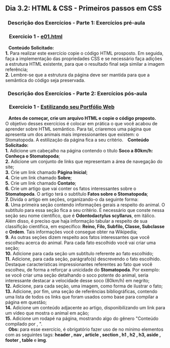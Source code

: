 ## Dia 3.2: HTML & CSS - Primeiros passos em CSS

### &nbsp; Descrição dos Exercícios - Parte 1: Exercícios pré-aula


  ### &nbsp;&nbsp; Exercicio 1 - [e01.html](https://github.com/thosijulio/trybe-exercises/blob/exercises/3.2/1.INTRODUCAO/BLOCO_03/DIA_02/e01.html)
  <b>&nbsp;&nbsp;&nbsp;Conteúdo Solicitado:</b> <br> 
**1.** Para realizar este exercício copie o código HTML prosposto. Em seguida, faça a implementação das propriedades CSS e se necessário faça adições a estrutura HTML existente, para que o resultado final seja similar a imagem referência;<br>
**2.** Lembre-se que a estrutura da página deve ser mantida para que a semântica do código seja preservada.<br>


  ### &nbsp; Descrição dos Exercícios - Parte 2: Exercícios pós-aula

  ### &nbsp;&nbsp; Exercicio 1 - [Estilizando seu Portfólio Web](https://github.com/thosijulio/thosijulio.github.io/blob/main/index.html)
  <b>&nbsp;&nbsp;&nbsp;Antes de começar, crie um arquivo HTML e copie o código proposto.</b> <br>
  O objetivo desses exercícios é colocar em prática o que você acabou de aprender sobre HTML semântico.
  Para tal, criaremos uma página que apresenta um dos animais mais impressionantes que existem: o Stomatopoda. A estilização da página fica a seu critério.
  <b>&nbsp;&nbsp;&nbsp;Conteúdo Solicitado:</b> <br> 
  **1.** Adicione um cabeçalho na página contendo o título <b>Soco a 80km/h: Conheça o Stomatopoda</b>;<br>
  **2.** Adicione um conjunto de links que representam a área de navegação do site;<br>
  **3.** Crie um link chamado <b>Página Inicial</b>;<br>
  **4.** Crie um link chamado <b>Sobre</b>;<br>
  **5.** Crie um link chamado <b>Contato</b>;<br>
  **6.** Crie um artigo que vai conter os fatos interessantes sobre o <b>Stomatopoda</b>. O artigo terá o subtítulo <b>Fatos sobre o Stomatopoda</b>;<br>
  **7.** Divida o artigo em seções, organizando-o da seguinte forma:<br>
  **8.** Uma primeira seção contendo informações gerais a respeito do animal. O subtítulo para essa seção fica a seu critério. É necessário que conste nessa seção seu nome científico, que é <b>Odontodactylus scyllarus</b>, em itálico. Além disso, é preciso que haja informação tabular a respeito de sua classifição científica, em específico:<b> Reino, Filo, Subfilo, Classe, Subclasse </b>e <b>Ordem</b>. Tais informações você consegue obter na Wikipedia;<br>
  **9.** As outras seções dizem respeito aos fatos interessantes que você escolheu acerca do animal. Para cada fato escolhido você vai criar uma seção;<br>
  **10.** Adicione para cada seção um subtítulo referente ao fato escolhido;<br>
  **11.** Adicione, para cada seção, parágrafo(s) descrevendo o fato escolhido. Destaque características impressionantes referentes ao fato que você escolheu, de forma a reforçar a unicidade do <b>Stomatopoda</b>. Por exemplo: se você criar uma seção detalhando o soco potente do animal, seria interessante destacar a velocidade desse soco (80km/h) em negrito;<br>
  **12.** Adicione, para cada seção, uma imagem, como forma de ilustrar o fato;<br>
  **13.** Adicione, por fim, uma seção de referências bibliográficas, contendo uma lista de todos os links que foram usados como base para compilar a página em questão;<br>
  **14.** Adicione um conteúdo adjacente ao artigo, disponibilizando um link para um vídeo que mostra o animal em ação;<br>
  **15.** Adicione um rodapé na página, mostrando algo do gênero "Conteúdo compilado por <insere seu nome>, <ano atual>".<br>
  <b>&nbsp;&nbsp;&nbsp;Obs:</b> para esse exercício, é obrigatório fazer uso de no mínimo elementos com as seguintes tags: <b> header , nav , article , section , h1 , h2 , h3, aside , footer , table </b> e <b>img</b>.
